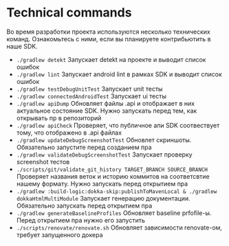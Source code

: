 # Technical commands

Во время разработки проекта используются несколько технических команд. Ознакомьтесь с ними, если вы планируете контрибьютить в наше SDK.

- `./gradlew detekt`
Запускает detekt на проекте и выводит список ошибок
- `./gradlew lint`
Запускает android lint в рамках SDK и выводит список ошибок
- `./gradlew testDebugUnitTest`
Запускает unit тесты
- `./gradlew connectedAndroidTest`
Запускает ui тесты
- `./gradlew apiDump`
Обновляет файлы .api и отображает в них актуальное состояние SDK. Нужно запускать перед тем, как открывать пр в репозиторий
- `./gradlew apiCheck`
Проверяет, что публичное апи SDK соотвествует тому, что отображено в .api файлах
- `./gradlew updateDebugScreenshotTest`
Обновлет скриншоты. Обязательно запустите перед созданием пра
- `./gradlew validateDebugScreenshotTest`
Запускает проверку screenshot тестов
- `./scripts/git/validate_git_history TARGET_BRANCH SOURCE_BRANCH`
Проверяет названия веток и историю коммитов на соответсвтие нашему формату. Нужно запускать перед открытием пра
- `./gradlew :build-logic:dokka-skip:publishToMavenLocal & ./gradlew dokkaHtmlMultiModule`
Запускает генерацию документации. Обязательно запускать перед открытием пра
- `./gradlew generateBaselineProfiles`
Обновляет baseline prfofile-ы. Перед открытием пра нужно его запустить
- `./scripts/renovate/renovate.sh`
Обновляет зависимости renovate-ом, требует запущенного докера